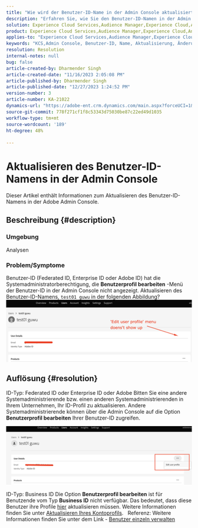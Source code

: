 ```yaml
---
title: "Wie wird der Benutzer-ID-Name in der Admin Console aktualisiert?"
description: "Erfahren Sie, wie Sie den Benutzer-ID-Namen in der Admin Console aktualisieren."
solution: Experience Cloud Services,Audience Manager,Experience Cloud,Analytics,Target,Admin
product: Experience Cloud Services,Audience Manager,Experience Cloud,Analytics,Target,Admin
applies-to: "Experience Cloud Services,Audience Manager,Experience Cloud,Analytics,Target,Admin"
keywords: "KCS,Admin Console, Benutzer-ID, Name, Aktualisierung, Änderung, "
resolution: Resolution
internal-notes: null
bug: false
article-created-by: Dharmender Singh
article-created-date: "11/16/2023 2:05:08 PM"
article-published-by: Dharmender Singh
article-published-date: "12/27/2023 1:24:52 PM"
version-number: 3
article-number: KA-21022
dynamics-url: "https://adobe-ent.crm.dynamics.com/main.aspx?forceUCI=1&pagetype=entityrecord&etn=knowledgearticle&id=2809f524-8984-ee11-8179-6045bd0063aa"
source-git-commit: 778f271cf1f8c53343d75030be87c22ed49d1035
workflow-type: tm+mt
source-wordcount: '189'
ht-degree: 48%

---
```


# Aktualisieren des Benutzer-ID-Namens in der Admin Console


Dieser Artikel enthält Informationen zum Aktualisieren des Benutzer-ID-Namens in der Adobe Admin Console.

## Beschreibung {#description}


### <b>Umgebung</b>

Analysen

### Problem/Symptome

Benutzer-ID (Federated ID, Enterprise ID oder Adobe ID) hat die Systemadministratorberechtigung, die <b>Benutzerprofil bearbeiten</b> -Menü der Benutzer-ID in der Admin Console nicht angezeigt. Aktualisieren des Benutzer-ID-Namens, `test01 guwu` in der folgenden Abbildung? ![](assets/___2e09f524-8984-ee11-8179-6045bd0063aa___.png)


## Auflösung {#resolution}


ID-Typ: Federated ID oder Enterprise ID oder Adobe
Bitten Sie eine andere Systemadministrierende bzw. einen anderen Systemadministrierenden in Ihrem Unternehmen, Ihr ID-Profil zu aktualisieren. Andere Systemadministrierende können über die Admin Console auf die Option <b>Benutzerprofil bearbeiten</b> Ihrer Benutzer-ID zugreifen.

![](assets/5d528b6b-4667-ed11-9561-6045bd006e5a.png)

ID-Typ: Business ID
Die Option <b>Benutzerprofil bearbeiten</b> ist für Benutzende vom Typ <b>Business ID</b> nicht verfügbar. Das bedeutet, dass diese Benutzer ihre Profile [hier](https://account.adobe.com/profile) aktualisieren müssen. Weitere Informationen finden Sie unter [Aktualisieren Ihres Kontoprofils](https://helpx.adobe.com/de/manage-account/using/edit-adobe-account-personal-profile.html).
 
Referenz: Weitere Informationen finden Sie unter dem Link - [Benutzer einzeln verwalten](https://helpx.adobe.com/de/enterprise/using/manage-users-individually.html)
